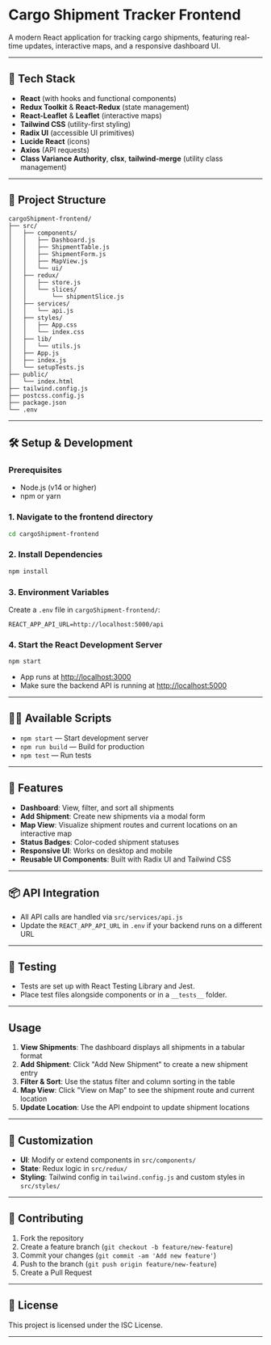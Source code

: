# Cargo Shipment Tracker Frontend

A modern React application for tracking cargo shipments, featuring real-time updates, interactive maps, and a responsive dashboard UI.

---

## 🚀 Tech Stack

- **React** (with hooks and functional components)
- **Redux Toolkit** & **React-Redux** (state management)
- **React-Leaflet** & **Leaflet** (interactive maps)
- **Tailwind CSS** (utility-first styling)
- **Radix UI** (accessible UI primitives)
- **Lucide React** (icons)
- **Axios** (API requests)
- **Class Variance Authority**, **clsx**, **tailwind-merge** (utility class management)

---

## 📁 Project Structure

```
cargoShipment-frontend/
├── src/
│   ├── components/
│   │   ├── Dashboard.js
│   │   ├── ShipmentTable.js
│   │   ├── ShipmentForm.js
│   │   ├── MapView.js
│   │   └── ui/
│   ├── redux/
│   │   ├── store.js
│   │   └── slices/
│   │       └── shipmentSlice.js
│   ├── services/
│   │   └── api.js
│   ├── styles/
│   │   ├── App.css
│   │   └── index.css
│   ├── lib/
│   │   └── utils.js
│   ├── App.js
│   ├── index.js
│   └── setupTests.js
├── public/
│   └── index.html
├── tailwind.config.js
├── postcss.config.js
├── package.json
└── .env
```

---

## 🛠️ Setup & Development

### Prerequisites

- Node.js (v14 or higher)
- npm or yarn

### 1. Navigate to the frontend directory

```bash
cd cargoShipment-frontend
```

### 2. Install Dependencies

```bash
npm install
```

### 3. Environment Variables

Create a `.env` file in `cargoShipment-frontend/`:

```
REACT_APP_API_URL=http://localhost:5000/api
```

### 4. Start the React Development Server

```bash
npm start
```

- App runs at [http://localhost:3000](http://localhost:3000)
- Make sure the backend API is running at [http://localhost:5000](http://localhost:5000)

---

## 🧑‍💻 Available Scripts

- `npm start` — Start development server
- `npm run build` — Build for production
- `npm test` — Run tests

---

## 🌟 Features

- **Dashboard**: View, filter, and sort all shipments
- **Add Shipment**: Create new shipments via a modal form
- **Map View**: Visualize shipment routes and current locations on an interactive map
- **Status Badges**: Color-coded shipment statuses
- **Responsive UI**: Works on desktop and mobile
- **Reusable UI Components**: Built with Radix UI and Tailwind CSS

---

## 📦 API Integration

- All API calls are handled via `src/services/api.js`
- Update the `REACT_APP_API_URL` in `.env` if your backend runs on a different URL

---

## 🧪 Testing

- Tests are set up with React Testing Library and Jest.
- Place test files alongside components or in a `__tests__` folder.

---

## Usage

1. **View Shipments**: The dashboard displays all shipments in a tabular format
2. **Add Shipment**: Click "Add New Shipment" to create a new shipment entry
3. **Filter & Sort**: Use the status filter and column sorting in the table
4. **Map View**: Click "View on Map" to see the shipment route and current location
5. **Update Location**: Use the API endpoint to update shipment locations

---

## 📝 Customization

- **UI**: Modify or extend components in `src/components/`
- **State**: Redux logic in `src/redux/`
- **Styling**: Tailwind config in `tailwind.config.js` and custom styles in `src/styles/`

---

## 🤝 Contributing

1. Fork the repository
2. Create a feature branch (`git checkout -b feature/new-feature`)
3. Commit your changes (`git commit -am 'Add new feature'`)
4. Push to the branch (`git push origin feature/new-feature`)
5. Create a Pull Request

---

## 📄 License

This project is licensed under the ISC License.

---
